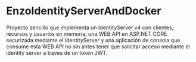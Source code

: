 # EnzoIdentityServerAndDocker

Proyecto sencillo que implementa un IdentityServer v4 con clientes, recursos y usuarios en memoria, una WEB API en ASP.NET CORE securizada 
mediante el IdentityServer y una aplicación de consola que consume esta WEB API no sin antes tener que solicitar acceso mediante el identity server a traves de un token JWT.
